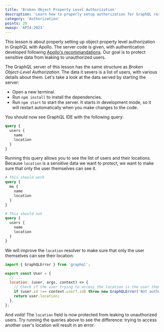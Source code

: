 ```yaml
---
title: 'Broken Object Property Level Authorization'
description: 'Learn how to properly setup authorization for GraphQL resolvers.'
category: 'Authorization'
points: 20
owasp: 'API4:2023'
---
```


This lesson is about properly setting up object property level authorization in GraphQL with Apollo. The server code is given, with authentication developed following [Apollo's recommandations](https://www.apollographql.com/docs/apollo-server/security/authentication/). Our goal is to protect sensitive data from leaking to unauthorized users.

The GraphQL server of this lesson has the same structure as _Broken Object-Level Authorization_. The data it severs is a list of users, with various details about them. Let's take a look at the data served by starting the server:

- Open a new terminal.
- Run `npm install` to install the dependencies.
- Run `npm start` to start the server. It starts in development mode, so it will restart automatically when you make changes to the code.

You should now see GraphQL IDE with the following query:

```graphql
query {
  users {
    name
    location
  }
}
```

Running this query allows you to see the list of users and their locations. Because `location` is a sensitive data we want to protect, we want to make sure that only the user themselves can see it.

```graphql
# This should work
query {
  me {
    name
    location
  }
}

# This should not
query {
  users {
    name
    location
  }
}
```

We will improve the `location` resolver to make sure that only the user themselves can see their location:

```js
import { GraphQLError } from 'graphql';

export const User = {
  // ...
  location: (user, args, context) => {
    // Check if the user trying to access the location is the user themselves
    if (user.id !== context.user?.id) throw new GraphQLError('Not authorized');
    return user.location;
  },
};
```

And _voilà!_ The `location` field is now protected from leaking to unauthorized users. Try running the queries above to see the difference: trying to access another user's location will result in an error.
